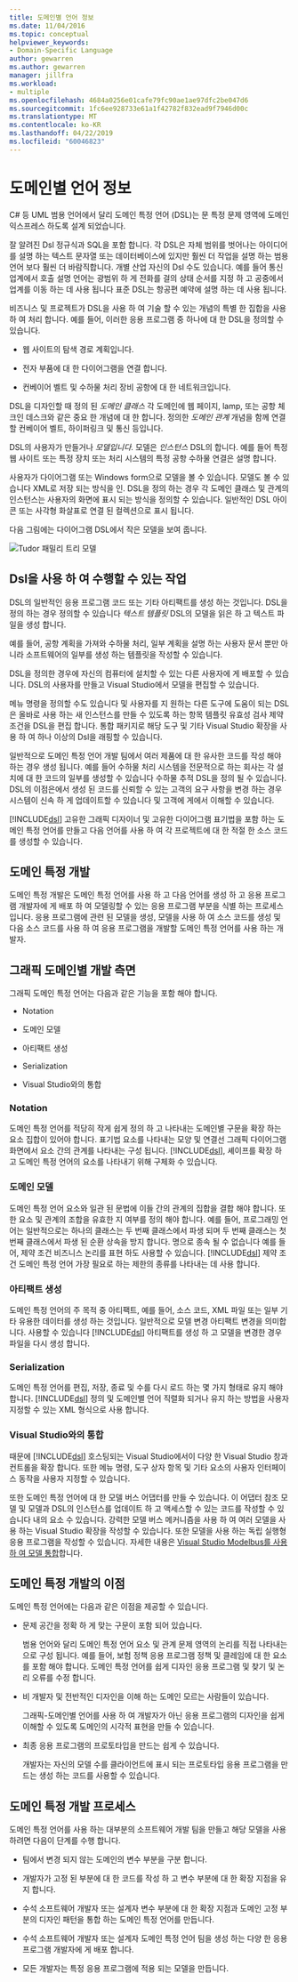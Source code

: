 ```yaml
---
title: 도메인별 언어 정보
ms.date: 11/04/2016
ms.topic: conceptual
helpviewer_keywords:
- Domain-Specific Language
author: gewarren
ms.author: gewarren
manager: jillfra
ms.workload:
- multiple
ms.openlocfilehash: 4684a0256e01cafe79fc90ae1ae97dfc2be047d6
ms.sourcegitcommit: 1fc6ee928733e61a1f42782f832ead9f7946d00c
ms.translationtype: MT
ms.contentlocale: ko-KR
ms.lasthandoff: 04/22/2019
ms.locfileid: "60046823"
---
```

# <a name="about-domain-specific-languages"></a>도메인별 언어 정보

C# 등 UML 범용 언어에서 달리 도메인 특정 언어 (DSL)는 문 특정 문제 영역에 도메인 익스프레스 하도록 설계 되었습니다.

잘 알려진 Dsl 정규식과 SQL을 포함 합니다. 각 DSL은 자체 범위를 벗어나는 아이디어를 설명 하는 텍스트 문자열 또는 데이터베이스에 있지만 훨씬 더 작업을 설명 하는 범용 언어 보다 훨씬 더 바람직합니다. 개별 산업 자신의 Dsl 수도 있습니다. 예를 들어 통신 업계에서 호출 설명 언어는 광범위 하 게 전화를 걸의 상태 순서를 지정 하 고 공중에서 업계를 이동 하는 데 사용 됩니다 표준 DSL는 항공편 예약에 설명 하는 데 사용 됩니다.

비즈니스 및 프로젝트가 DSL을 사용 하 여 기술 할 수 있는 개념의 특별 한 집합을 사용 하 여 처리 합니다. 예를 들어, 이러한 응용 프로그램 중 하나에 대 한 DSL을 정의할 수 있습니다.

- 웹 사이트의 탐색 경로 계획입니다.

- 전자 부품에 대 한 다이어그램을 연결 합니다.

- 컨베이어 벨트 및 수하물 처리 장비 공항에 대 한 네트워크입니다.

DSL을 디자인할 때 정의 된 *도메인 클래스* 각 도메인에 웹 페이지, lamp, 또는 공항 체크인 데스크와 같은 중요 한 개념에 대 한 합니다. 정의한 *도메인 관계* 개념을 함께 연결할 컨베이어 벨트, 하이퍼링크 및 통신 등입니다.

DSL의 사용자가 만들거나 *모델입니다.* 모델은 *인스턴스* DSL의 합니다. 예를 들어 특정 웹 사이트 또는 특정 장치 또는 처리 시스템의 특정 공항 수하물 연결은 설명 합니다.

사용자가 다이어그램 또는 Windows form으로 모델을 볼 수 있습니다. 모델도 볼 수 있습니다 XML로 저장 되는 방식을 인. DSL을 정의 하는 경우 각 도메인 클래스 및 관계의 인스턴스는 사용자의 화면에 표시 되는 방식을 정의할 수 있습니다. 일반적인 DSL 아이콘 또는 사각형 화살표로 연결 된 컬렉션으로 표시 됩니다.

다음 그림에는 다이어그램 DSL에서 작은 모델을 보여 줍니다.

![Tudor 패밀리 트리 모델](../modeling/media/tudor_familytreemodel.png)

## <a name="what-you-can-do-with-dsls"></a>Dsl을 사용 하 여 수행할 수 있는 작업

DSL의 일반적인 응용 프로그램 코드 또는 기타 아티팩트를 생성 하는 것입니다. DSL을 정의 하는 경우 정의할 수 있습니다 *텍스트 템플릿* DSL의 모델을 읽은 하 고 텍스트 파일을 생성 합니다.

예를 들어, 공항 계획을 가져와 수하물 처리, 일부 계획을 설명 하는 사용자 문서 뿐만 아니라 소프트웨어의 일부를 생성 하는 템플릿을 작성할 수 있습니다.

DSL을 정의한 경우에 자신의 컴퓨터에 설치할 수 있는 다른 사용자에 게 배포할 수 있습니다. DSL의 사용자를 만들고 Visual Studio에서 모델을 편집할 수 있습니다.

메뉴 명령을 정의할 수도 있습니다 및 사용자를 지 원하는 다른 도구에 도움이 되는 DSL은 올바로 사용 하는 새 인스턴스를 만들 수 있도록 하는 항목 템플릿 유효성 검사 제약 조건을 DSL을 편집 합니다. 통합 패키지로 해당 도구 및 기타 Visual Studio 확장을 사용 하 여 하나 이상의 Dsl을 래핑할 수 있습니다.

일반적으로 도메인 특정 언어 개발 팀에서 여러 제품에 대 한 유사한 코드를 작성 해야 하는 경우 생성 됩니다. 예를 들어 수하물 처리 시스템을 전문적으로 하는 회사는 각 설치에 대 한 코드의 일부를 생성할 수 있습니다 수하물 추적 DSL을 정의 될 수 있습니다. DSL의 이점은에서 생성 된 코드를 신뢰할 수 있는 고객의 요구 사항을 변경 하는 경우 시스템이 신속 하 게 업데이트할 수 있습니다 및 고객에 게에서 이해할 수 있습니다.

[!INCLUDE[dsl](../modeling/includes/dsl_md.md)] 고유한 그래픽 디자이너 및 고유한 다이어그램 표기법을 포함 하는 도메인 특정 언어를 만들고 다음 언어를 사용 하 여 각 프로젝트에 대 한 적절 한 소스 코드를 생성할 수 있습니다.

## <a name="domain-specific-development"></a>도메인 특정 개발

도메인 특정 개발은 도메인 특정 언어를 사용 하 고 다음 언어를 생성 하 고 응용 프로그램 개발자에 게 배포 하 여 모델링할 수 있는 응용 프로그램 부분을 식별 하는 프로세스입니다. 응용 프로그램에 관련 된 모델을 생성, 모델을 사용 하 여 소스 코드를 생성 및 다음 소스 코드를 사용 하 여 응용 프로그램을 개발할 도메인 특정 언어를 사용 하는 개발자.

## <a name="aspects-of-graphical-domain-specific-development"></a>그래픽 도메인별 개발 측면

그래픽 도메인 특정 언어는 다음과 같은 기능을 포함 해야 합니다.

- Notation

- 도메인 모델

- 아티팩트 생성

- Serialization

- Visual Studio와의 통합

### <a name="notation"></a>Notation

도메인 특정 언어를 적당히 작게 쉽게 정의 하 고 나타내는 도메인별 구문을 확장 하는 요소 집합이 있어야 합니다. 표기법 요소를 나타내는 모양 및 연결선 그래픽 다이어그램 화면에서 요소 간의 관계를 나타내는 구성 됩니다. [!INCLUDE[dsl](../modeling/includes/dsl_md.md)], 셰이프를 확장 하 고 도메인 특정 언어의 요소를 나타내기 위해 구체화 수 있습니다.

### <a name="domain-model"></a>도메인 모델

도메인 특정 언어 요소와 일관 된 문법에 이들 간의 관계의 집합을 결합 해야 합니다. 또한 요소 및 관계의 조합을 유효한 지 여부를 정의 해야 합니다. 예를 들어, 프로그래밍 언어는 일반적으로는 하나의 클래스는 두 번째 클래스에서 파생 되며 두 번째 클래스는 첫 번째 클래스에서 파생 된 순환 상속을 방지 합니다. 명으로 종속 될 수 없습니다 예를 들어, 제약 조건 비즈니스 논리를 표현 하도 사용할 수 있습니다. [!INCLUDE[dsl](../modeling/includes/dsl_md.md)] 제약 조건 도메인 특정 언어 가장 필요로 하는 제한의 종류를 나타내는 데 사용 합니다.

### <a name="artifact-generation"></a>아티팩트 생성

도메인 특정 언어의 주 목적 중 아티팩트, 예를 들어, 소스 코드, XML 파일 또는 일부 기타 유용한 데이터를 생성 하는 것입니다. 일반적으로 모델 변경 아티팩트 변경을 의미합니다. 사용할 수 있습니다 [!INCLUDE[dsl](../modeling/includes/dsl_md.md)] 아티팩트를 생성 하 고 모델을 변경한 경우 파일을 다시 생성 합니다.

### <a name="serialization"></a>Serialization

도메인 특정 언어를 편집, 저장, 종료 및 수를 다시 로드 하는 몇 가지 형태로 유지 해야 합니다. [!INCLUDE[dsl](../modeling/includes/dsl_md.md)] 정의 및 도메인별 언어 직렬화 되거나 유지 하는 방법을 사용자 지정할 수 있는 XML 형식으로 사용 합니다.

### <a name="integration-with-visual-studio"></a>Visual Studio와의 통합

때문에 [!INCLUDE[dsl](../modeling/includes/dsl_md.md)] 호스팅되는 Visual Studio에서이 다양 한 Visual Studio 창과 컨트롤을 확장 합니다. 또한 메뉴 명령, 도구 상자 항목 및 기타 요소의 사용자 인터페이스 동작을 사용자 지정할 수 있습니다.

또한 도메인 특정 언어에 대 한 모델 버스 어댑터를 만들 수 있습니다. 이 어댑터 참조 모델 및 모델과 DSL의 인스턴스를 업데이트 하 고 액세스할 수 있는 코드를 작성할 수 있습니다 내의 요소 수 있습니다. 강력한 모델 버스 메커니즘을 사용 하 여 여러 모델을 사용 하는 Visual Studio 확장을 작성할 수 있습니다. 또한 모델을 사용 하는 독립 실행형 응용 프로그램을 작성할 수 있습니다. 자세한 내용은 [Visual Studio Modelbus를 사용 하 여 모델 통합](../modeling/integrating-models-by-using-visual-studio-modelbus.md)합니다.

## <a name="benefits-of-domain-specific-development"></a>도메인 특정 개발의 이점

도메인 특정 언어에는 다음과 같은 이점을 제공할 수 있습니다.

- 문제 공간을 정확 하 게 맞는 구문이 포함 되어 있습니다.

     범용 언어와 달리 도메인 특정 언어 요소 및 관계 문제 영역의 논리를 직접 나타내는으로 구성 됩니다. 예를 들어, 보험 정책 응용 프로그램 정책 및 클레임에 대 한 요소를 포함 해야 합니다. 도메인 특정 언어를 쉽게 디자인 응용 프로그램 및 찾기 및 논리 오류를 수정 합니다.

- 비 개발자 및 전반적인 디자인을 이해 하는 도메인 모르는 사람들이 있습니다.

     그래픽-도메인별 언어를 사용 하 여 개발자가 아닌 응용 프로그램의 디자인을 쉽게 이해할 수 있도록 도메인의 시각적 표현을 만들 수 있습니다.

- 최종 응용 프로그램의 프로토타입을 만드는 쉽게 수 있습니다.

     개발자는 자신의 모델 수를 클라이언트에 표시 되는 프로토타입 응용 프로그램을 만드는 생성 하는 코드를 사용할 수 있습니다.

## <a name="the-process-of-domain-specific-development"></a>도메인 특정 개발 프로세스

도메인 특정 언어를 사용 하는 대부분의 소프트웨어 개발 팀을 만들고 해당 모델을 사용 하려면 다음이 단계를 수행 합니다.

- 팀에서 변경 되지 않는 도메인의 변수 부분을 구분 합니다.

- 개발자가 고정 된 부분에 대 한 코드를 작성 하 고 변수 부분에 대 한 확장 지점을 유지 합니다.

- 수석 소프트웨어 개발자 또는 설계자 변수 부분에 대 한 확장 지점과 도메인 고정 부분의 디자인 패턴을 통합 하는 도메인 특정 언어를 만듭니다.

- 수석 소프트웨어 개발자 또는 설계자 도메인 특정 언어 팀을 생성 하는 다양 한 응용 프로그램 개발자에 게 배포 합니다.

- 모든 개발자는 특정 응용 프로그램에 적용 되는 모델을 만듭니다.